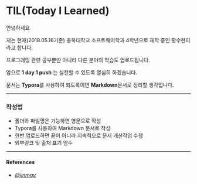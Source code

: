 # TIL(Today I Learned)

안녕하세요

저는 현재(2018.05.16기준) 충북대학교 소프트웨어학과 4학년으로 재학 중인 황수현이라고 합니다.

프로그래밍 관련 공부뿐만 아니라 다른 분야의 학습도 업로드됩니다.

앞으로 **1 day 1 push** 는 실천할 수 있도록 열심히 하겠습니다.

문서는 **Typora**를 사용하여 되도록이면 **Markdown**문서로 정리할 생각입니다.

------

### 작성법

- 폴더와 파일명은 가능하면 영문으로 작성
- Typora를 사용하여 Markdown 문서로 작성
- 한번 업로드하면 끝이 아니라 지속적으로 문서 개선작업 수행
- 외부링크 및 출처 표기 엄수

------



#### References

- *[@jinmay](https://github.com/jinmay/TIL)*

